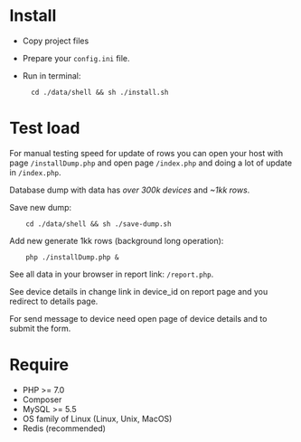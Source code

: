 Install
==
- Copy project files

- Prepare your `config.ini` file.

- Run in terminal:

        cd ./data/shell && sh ./install.sh

Test load
==
For manual testing speed for update of rows you can open your host with page `/installDump.php` and open page `/index.php` and doing a lot of update in `/index.php`.

Database dump with data has *over 300k devices* and *~1kk rows*.

Save new dump:

        cd ./data/shell && sh ./save-dump.sh

Add new generate 1kk rows (background long operation):

        php ./installDump.php &

See all data in your browser in report link: `/report.php`.

See device details in change link in device_id on report page and you redirect to details page.

For send message to device need open page of device details and to submit the form.

Require
==
- PHP >= 7.0
- Composer
- MySQL >= 5.5
- OS family of Linux (Linux, Unix, MacOS)
- Redis (recommended)
